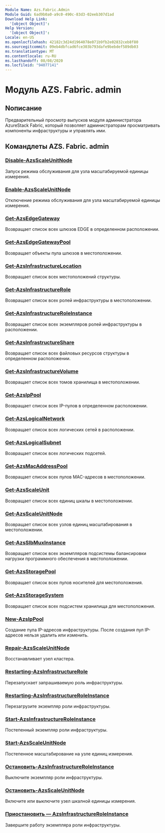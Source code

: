 ```yaml
---
Module Name: Azs.Fabric.Admin
Module Guid: 6ad9b0a0-a9c0-490c-83d3-02eeb307d1ad
Download Help Link:
  '[object Object]': 
Help Version:
  '[object Object]': 
Locale: en-US
ms.openlocfilehash: 42182c3d24d1964078e071b9fb2e02832ceb8f80
ms.sourcegitcommit: 09eb4dbfcad6fce303b793dafe9bebdef589db03
ms.translationtype: MT
ms.contentlocale: ru-RU
ms.lasthandoff: 08/08/2020
ms.locfileid: "94077141"
---
```

# Модуль AZS. Fabric. admin
## Nописание
Предварительный просмотр выпусков модуля администратора AzureStack Fabric, который позволяет администраторам просматривать компоненты инфраструктуры и управлять ими.  
## Командлеты AZS. Fabric. admin
### [Disable-AzsScaleUnitNode](Disable-AzsScaleUnitNode.md)
Запуск режима обслуживания для узла масштабируемой единицы измерения.

### [Enable-AzsScaleUnitNode](Enable-AzsScaleUnitNode.md)
Отключение режима обслуживания для узла масштабируемой единицы измерения.

### [Get-AzsEdgeGateway](Get-AzsEdgeGateway.md)
Возвращает список всех шлюзов EDGE в определенном расположении.

### [Get-AzsEdgeGatewayPool](Get-AzsEdgeGatewayPool.md)
Возвращает объекты пула шлюзов в местоположении.

### [Get-AzsInfrastructureLocation](Get-AzsInfrastructureLocation.md)
Возвращает список всех местоположений структуры.

### [Get-AzsInfrastructureRole](Get-AzsInfrastructureRole.md)
Возвращает список всех ролей инфраструктуры в местоположении.

### [Get-AzsInfrastructureRoleInstance](Get-AzsInfrastructureRoleInstance.md)
Возвращает список всех экземпляров ролей инфраструктуры в расположении.

### [Get-AzsInfrastructureShare](Get-AzsInfrastructureShare.md)
Возвращает список всех файловых ресурсов структуры в определенном расположении.

### [Get-AzsInfrastructureVolume](Get-AzsInfrastructureVolume.md)
Возвращает список всех томов хранилища в местоположении.

### [Get-AzsIpPool](Get-AzsIpPool.md)
Возвращает список всех IP-пулов в определенном расположении.

### [Get-AzsLogicalNetwork](Get-AzsLogicalNetwork.md)
Возвращает список всех логических сетей в расположении.

### [Get-AzsLogicalSubnet](Get-AzsLogicalSubnet.md)
Возвращает список всех логических подсетей.

### [Get-AzsMacAddressPool](Get-AzsMacAddressPool.md)
Возвращает список всех пулов MAC-адресов в местоположении.

### [Get-AzsScaleUnit](Get-AzsScaleUnit.md)
Возвращает список всех единиц шкалы в местоположении.

### [Get-AzsScaleUnitNode](Get-AzsScaleUnitNode.md)
Возвращает список всех узлов единиц масштабирования в местоположении.

### [Get-AzsSlbMuxInstance](Get-AzsSlbMuxInstance.md)
Возвращает список всех экземпляров подсистемы балансировки нагрузки программного обеспечения в местоположении.

### [Get-AzsStoragePool](Get-AzsStoragePool.md)
Возвращает список всех пулов носителей для местоположения.

### [Get-AzsStorageSystem](Get-AzsStorageSystem.md)
Возвращает список всех подсистем хранилища для местоположения.

### [New-AzsIpPool](New-AzsIpPool.md)
Создание пула IP-адресов инфраструктуры. После создания пул IP-адресов нельзя удалить или изменить.

### [Repair-AzsScaleUnitNode](Repair-AzsScaleUnitNode.md)
Восстанавливает узел кластера.

### [Restarting-AzsInfrastructureRole](Restart-AzsInfrastructureRole.md)
Перезапускает запрашиваемую роль инфраструктуры.

### [Restarting-AzsInfrastructureRoleInstance](Restart-AzsInfrastructureRoleInstance.md)
Перезагрузите экземпляр роли инфраструктуры.

### [Start-AzsInfrastructureRoleInstance](Start-AzsInfrastructureRoleInstance.md)
Постепенный экземпляр роли инфраструктуры.

### [Start-AzsScaleUnitNode](Start-AzsScaleUnitNode.md)
Постепенное масштабирование на узле единиц измерения.

### [Остановить-AzsInfrastructureRoleInstance](Stop-AzsInfrastructureRoleInstance.md)
Выключите экземпляр роли инфраструктуры.

### [Остановить-AzsScaleUnitNode](Stop-AzsScaleUnitNode.md)
Включите или выключите узел шкалной единицы измерения.

### [Приостановить — AzsInfrastructureRoleInstance](Suspend-AzsInfrastructureRoleInstance.md)
Завершите работу экземпляра роли инфраструктуры.

